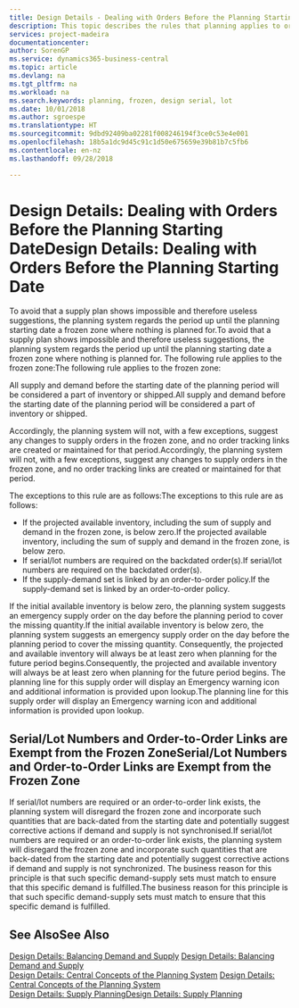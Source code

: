 ```yaml
---
title: Design Details - Dealing with Orders Before the Planning Starting Date | Microsoft Docs
description: This topic describes the rules that planning applies to orders in the frozen zone.
services: project-madeira
documentationcenter: 
author: SorenGP
ms.service: dynamics365-business-central
ms.topic: article
ms.devlang: na
ms.tgt_pltfrm: na
ms.workload: na
ms.search.keywords: planning, frozen, design serial, lot
ms.date: 10/01/2018
ms.author: sgroespe
ms.translationtype: HT
ms.sourcegitcommit: 9dbd92409ba02281f008246194f3ce0c53e4e001
ms.openlocfilehash: 18b5a1dc9d45c91c1d50e675659e39b81b7c5fb6
ms.contentlocale: en-nz
ms.lasthandoff: 09/28/2018

---
```

# <a name="design-details-dealing-with-orders-before-the-planning-starting-date"></a><span data-ttu-id="8c511-103">Design Details: Dealing with Orders Before the Planning Starting Date</span><span class="sxs-lookup"><span data-stu-id="8c511-103">Design Details: Dealing with Orders Before the Planning Starting Date</span></span>
<span data-ttu-id="8c511-104">To avoid that a supply plan shows impossible and therefore useless suggestions, the planning system regards the period up until the planning starting date a frozen zone where nothing is planned for.</span><span class="sxs-lookup"><span data-stu-id="8c511-104">To avoid that a supply plan shows impossible and therefore useless suggestions, the planning system regards the period up until the planning starting date a frozen zone where nothing is planned for.</span></span> <span data-ttu-id="8c511-105">The following rule applies to the frozen zone:</span><span class="sxs-lookup"><span data-stu-id="8c511-105">The following rule applies to the frozen zone:</span></span>  
  
<span data-ttu-id="8c511-106">All supply and demand before the starting date of the planning period will be considered a part of inventory or shipped.</span><span class="sxs-lookup"><span data-stu-id="8c511-106">All supply and demand before the starting date of the planning period will be considered a part of inventory or shipped.</span></span>  
  
<span data-ttu-id="8c511-107">Accordingly, the planning system will not, with a few exceptions, suggest any changes to supply orders in the frozen zone, and no order tracking links are created or maintained for that period.</span><span class="sxs-lookup"><span data-stu-id="8c511-107">Accordingly, the planning system will not, with a few exceptions, suggest any changes to supply orders in the frozen zone, and no order tracking links are created or maintained for that period.</span></span>  
  
<span data-ttu-id="8c511-108">The exceptions to this rule are as follows:</span><span class="sxs-lookup"><span data-stu-id="8c511-108">The exceptions to this rule are as follows:</span></span>  
  
* <span data-ttu-id="8c511-109">If the projected available inventory, including the sum of supply and demand in the frozen zone, is below zero.</span><span class="sxs-lookup"><span data-stu-id="8c511-109">If the projected available inventory, including the sum of supply and demand in the frozen zone, is below zero.</span></span>  
* <span data-ttu-id="8c511-110">If serial/lot numbers are required on the backdated order(s).</span><span class="sxs-lookup"><span data-stu-id="8c511-110">If serial/lot numbers are required on the backdated order(s).</span></span>  
* <span data-ttu-id="8c511-111">If the supply-demand set is linked by an order-to-order policy.</span><span class="sxs-lookup"><span data-stu-id="8c511-111">If the supply-demand set is linked by an order-to-order policy.</span></span>  
  
<span data-ttu-id="8c511-112">If the initial available inventory is below zero, the planning system suggests an emergency supply order on the day before the planning period to cover the missing quantity.</span><span class="sxs-lookup"><span data-stu-id="8c511-112">If the initial available inventory is below zero, the planning system suggests an emergency supply order on the day before the planning period to cover the missing quantity.</span></span> <span data-ttu-id="8c511-113">Consequently, the projected and available inventory will always be at least zero when planning for the future period begins.</span><span class="sxs-lookup"><span data-stu-id="8c511-113">Consequently, the projected and available inventory will always be at least zero when planning for the future period begins.</span></span> <span data-ttu-id="8c511-114">The planning line for this supply order will display an Emergency warning icon and additional information is provided upon lookup.</span><span class="sxs-lookup"><span data-stu-id="8c511-114">The planning line for this supply order will display an Emergency warning icon and additional information is provided upon lookup.</span></span>  
  
## <a name="seriallot-numbers-and-order-to-order-links-are-exempt-from-the-frozen-zone"></a><span data-ttu-id="8c511-115">Serial/Lot Numbers and Order-to-Order Links are Exempt from the Frozen Zone</span><span class="sxs-lookup"><span data-stu-id="8c511-115">Serial/Lot Numbers and Order-to-Order Links are Exempt from the Frozen Zone</span></span>  
<span data-ttu-id="8c511-116">If serial/lot numbers are required or an order-to-order link exists, the planning system will disregard the frozen zone and incorporate such quantities that are back-dated from the starting date and potentially suggest corrective actions if demand and supply is not synchronised.</span><span class="sxs-lookup"><span data-stu-id="8c511-116">If serial/lot numbers are required or an order-to-order link exists, the planning system will disregard the frozen zone and incorporate such quantities that are back-dated from the starting date and potentially suggest corrective actions if demand and supply is not synchronized.</span></span> <span data-ttu-id="8c511-117">The business reason for this principle is that such specific demand-supply sets must match to ensure that this specific demand is fulfilled.</span><span class="sxs-lookup"><span data-stu-id="8c511-117">The business reason for this principle is that such specific demand-supply sets must match to ensure that this specific demand is fulfilled.</span></span>  
  
## <a name="see-also"></a><span data-ttu-id="8c511-118">See Also</span><span class="sxs-lookup"><span data-stu-id="8c511-118">See Also</span></span>  
<span data-ttu-id="8c511-119">[Design Details: Balancing Demand and Supply](design-details-balancing-demand-and-supply.md) </span><span class="sxs-lookup"><span data-stu-id="8c511-119">[Design Details: Balancing Demand and Supply](design-details-balancing-demand-and-supply.md) </span></span>  
<span data-ttu-id="8c511-120">[Design Details: Central Concepts of the Planning System](design-details-central-concepts-of-the-planning-system.md) </span><span class="sxs-lookup"><span data-stu-id="8c511-120">[Design Details: Central Concepts of the Planning System](design-details-central-concepts-of-the-planning-system.md) </span></span>  
[<span data-ttu-id="8c511-121">Design Details: Supply Planning</span><span class="sxs-lookup"><span data-stu-id="8c511-121">Design Details: Supply Planning</span></span>](design-details-supply-planning.md)
